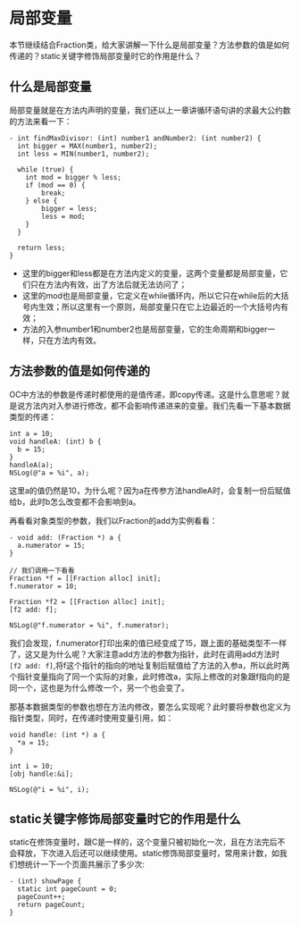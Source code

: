 # 局部变量
本节继续结合Fraction类，给大家讲解一下什么是局部变量？方法参数的值是如何传递的？static关键字修饰局部变量时它的作用是什么？

## 什么是局部变量
局部变量就是在方法内声明的变量，我们还以上一章讲循环语句讲的求最大公约数的方法来看一下：

``` objc
- int findMaxDivisor: (int) number1 andNumber2: (int number2) {
  int bigger = MAX(number1, number2);
  int less = MIN(number1, number2);
    
  while (true) {
    int mod = bigger % less;
    if (mod == 0) {
        break;
    } else {
        bigger = less;
        less = mod;
    }
  }

  return less;
}
```

+ 这里的bigger和less都是在方法内定义的变量，这两个变量都是局部变量，它们只在方法内有效，出了方法后就无法访问了；
+ 这里的mod也是局部变量，它定义在while循环内，所以它只在while后的大括号内生效；所以这里有一个原则，局部变量只在它上边最近的一个大括号内有效；
+ 方法的入参number1和number2也是局部变量，它的生命周期和bigger一样，只在方法内有效。

## 方法参数的值是如何传递的

OC中方法的参数是传递时都使用的是值传递，即copy传递。这是什么意思呢？就是说方法内对入参进行修改，都不会影响传递进来的变量。我们先看一下基本数据类型的传递：

``` objc
int a = 10;
void handleA: (int) b {
  b = 15;
}
handleA(a);
NSLog(@"a = %i", a);
```

这里a的值仍然是10，为什么呢？因为a在传参方法handleA时，会复制一份后赋值给b，此时b怎么改变都不会影响到a。

再看看对象类型的参数，我们以Fraction的add为实例看看：

``` objc
- void add: (Fraction *) a {
  a.numerator = 15;
}

// 我们调用一下看看
Fraction *f = [[Fraction alloc] init];
f.numerator = 10;

Fraction *f2 = [[Fraction alloc] init];
[f2 add: f];

NSLog(@"f.numerator = %i", f.numerator);
```

我们会发现，f.numerator打印出来的值已经变成了15，跟上面的基础类型不一样了，这又是为什么呢？大家注意add方法的参数为指针，此时在调用add方法时`[f2 add: f]`,将f这个指针的指向的地址复制后赋值给了方法的入参a，所以此时两个指针变量指向了同一个实际的对象，此时修改a，实际上修改的对象跟f指向的是同一个，这也是为什么修改一个，另一个也会变了。

那基本数据类型的参数也想在方法内修改，要怎么实现呢？此时要将参数也定义为指针类型，同时，在传递时使用变量引用，如：

``` objc
void handle: (int *) a {
  *a = 15;
}

int i = 10;
[obj handle:&i];

NSLog(@"i = %i", i);
```

## static关键字修饰局部变量时它的作用是什么
static在修饰变量时，跟C是一样的，这个变量只被初始化一次，且在方法完后不会释放，下次进入后还可以继续使用。static修饰局部变量时，常用来计数，如我们想统计一下一个页面共展示了多少次:

``` objc
- (int) showPage {
  static int pageCount = 0;
  pageCount++;
  return pageCount;
}
```